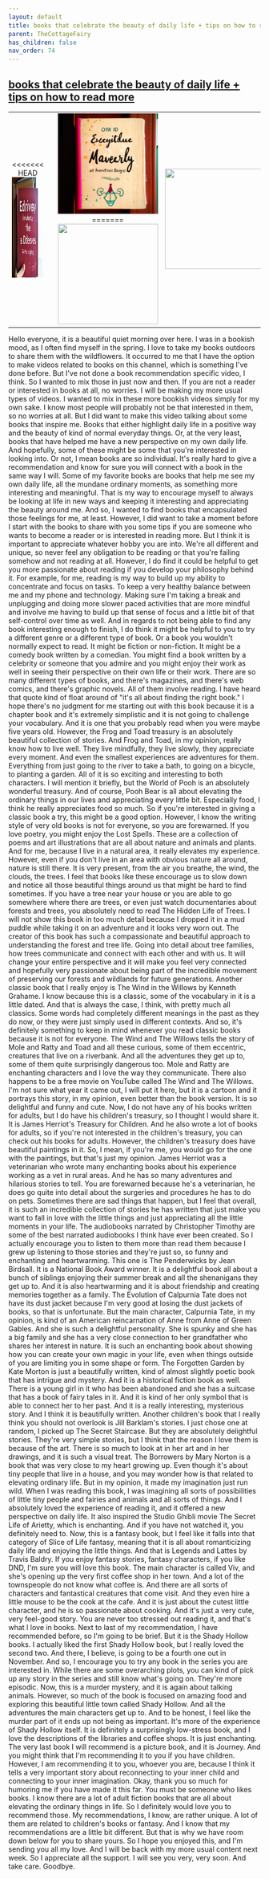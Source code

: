 ```yaml
---
layout: default
title: books that celebrate the beauty of daily life + tips on how to read more
parent: TheCottageFairy
has_children: false
nav_order: 74
---
```


## [books that celebrate the beauty of daily life + tips on how to read more](https://www.youtube.com/watch?v=4OcNQbqkMAs)

<div>
<table align="center">
	<tr>
		<td align="center">
<<<<<<< HEAD
			<img src="../../assets/cottage_fairy_ai_generated_photos/books_that_celebrate_the_beauty_of_daily_life_+_tips_on_how_to_read_more-[4OcNQbqkMAs]/generated_00.png" height="200" width="200"/>
		</td>
		<td align="center">
			<img src="../../assets/cottage_fairy_ai_generated_photos/books_that_celebrate_the_beauty_of_daily_life_+_tips_on_how_to_read_more-[4OcNQbqkMAs]/generated_01.png" height="200" width="200"/>
		</td>
		<td align="center">
			<img src="../../assets/cottage_fairy_ai_generated_photos/books_that_celebrate_the_beauty_of_daily_life_+_tips_on_how_to_read_more-[4OcNQbqkMAs]/generated_02.png" height="200" width="200"/>
=======
			<img src="../../posters/books_that_celebrate_the_beauty_of_daily_life_+_tips_on_how_to_read_more-[4OcNQbqkMAs]/generated_00.png" height="200" width="200"/>
		</td>
		<td align="center">
			<img src="../../posters/books_that_celebrate_the_beauty_of_daily_life_+_tips_on_how_to_read_more-[4OcNQbqkMAs]/generated_01.png" height="200" width="200"/>
		</td>
		<td align="center">
			<img src="../../posters/books_that_celebrate_the_beauty_of_daily_life_+_tips_on_how_to_read_more-[4OcNQbqkMAs]/generated_02.png" height="200" width="200"/>
>>>>>>> ffe52613361410ad9d371a0f80e81de4dd24175f
		</td>
	</tr>
</table>
</div>

Hello everyone, it is a beautiful quiet morning over here. I was in a bookish mood, as I often find myself in the spring. I love to take my books outdoors to share them with the wildflowers. It occurred to me that I have the option to make videos related to books on this channel, which is something I've done before. But I've not done a book recommendation specific video, I think. So I wanted to mix those in just now and then. If you are not a reader or interested in books at all, no worries. I will be making my more usual types of videos. I wanted to mix in these more bookish videos simply for my own sake. I know most people will probably not be that interested in them, so no worries at all. But I did want to make this video talking about some books that inspire me. Books that either highlight daily life in a positive way and the beauty of kind of normal everyday things. Or, at the very least, books that have helped me have a new perspective on my own daily life. And hopefully, some of these might be some that you're interested in looking into. Or not, I mean books are so individual. It's really hard to give a recommendation and know for sure you will connect with a book in the same way I will. Some of my favorite books are books that help me see my own daily life, all the mundane ordinary moments, as something more interesting and meaningful. That is my way to encourage myself to always be looking at life in new ways and keeping it interesting and appreciating the beauty around me. And so, I wanted to find books that encapsulated those feelings for me, at least. However, I did want to take a moment before I start with the books to share with you some tips if you are someone who wants to become a reader or is interested in reading more. But I think it is important to appreciate whatever hobby you are into. We're all different and unique, so never feel any obligation to be reading or that you're failing somehow and not reading at all. However, I do find it could be helpful to get you more passionate about reading if you develop your philosophy behind it. For example, for me, reading is my way to build up my ability to concentrate and focus on tasks. To keep a very healthy balance between me and my phone and technology. Making sure I'm taking a break and unplugging and doing more slower paced activities that are more mindful and involve me having to build up that sense of focus and a little bit of that self-control over time as well. And in regards to not being able to find any book interesting enough to finish, I do think it might be helpful to you to try a different genre or a different type of book. Or a book you wouldn't normally expect to read. It might be fiction or non-fiction. It might be a comedy book written by a comedian. You might find a book written by a celebrity or someone that you admire and you might enjoy their work as well in seeing their perspective on their own life or their work. There are so many different types of books, and there's magazines, and there's web comics, and there's graphic novels. All of them involve reading. I have heard that quote kind of float around of "it's all about finding the right book." I hope there's no judgment for me starting out with this book because it is a chapter book and it's extremely simplistic and it is not going to challenge your vocabulary. And it is one that you probably read when you were maybe five years old. However, the Frog and Toad treasury is an absolutely beautiful collection of stories. And Frog and Toad, in my opinion, really know how to live well. They live mindfully, they live slowly, they appreciate every moment. And even the smallest experiences are adventures for them. Everything from just going to the river to take a bath, to going on a bicycle, to planting a garden. All of it is so exciting and interesting to both characters. I will mention it briefly, but the World of Pooh is an absolutely wonderful treasury. And of course, Pooh Bear is all about elevating the ordinary things in our lives and appreciating every little bit. Especially food, I think he really appreciates food so much. So if you're interested in giving a classic book a try, this might be a good option. However, I know the writing style of very old books is not for everyone, so you are forewarned. If you love poetry, you might enjoy the Lost Spells. These are a collection of poems and art illustrations that are all about nature and animals and plants. And for me, because I live in a natural area, it really elevates my experience. However, even if you don't live in an area with obvious nature all around, nature is still there. It is very present, from the air you breathe, the wind, the clouds, the trees. I feel that books like these encourage us to slow down and notice all those beautiful things around us that might be hard to find sometimes. If you have a tree near your house or you are able to go somewhere where there are trees, or even just watch documentaries about forests and trees, you absolutely need to read The Hidden Life of Trees. I will not show this book in too much detail because I dropped it in a mud puddle while taking it on an adventure and it looks very worn out. The creator of this book has such a compassionate and beautiful approach to understanding the forest and tree life. Going into detail about tree families, how trees communicate and connect with each other and with us. It will change your entire perspective and it will make you feel very connected and hopefully very passionate about being part of the incredible movement of preserving our forests and wildlands for future generations. Another classic book that I really enjoy is The Wind in the Willows by Kenneth Grahame. I know because this is a classic, some of the vocabulary in it is a little dated. And that is always the case, I think, with pretty much all classics. Some words had completely different meanings in the past as they do now, or they were just simply used in different contexts. And so, it's definitely something to keep in mind whenever you read classic books because it is not for everyone. The Wind and The Willows tells the story of Mole and Ratty and Toad and all these curious, some of them eccentric, creatures that live on a riverbank. And all the adventures they get up to, some of them quite surprisingly dangerous too. Mole and Ratty are enchanting characters and I love the way they communicate. There also happens to be a free movie on YouTube called The Wind and The Willows. I'm not sure what year it came out, I will put it here, but it is a cartoon and it portrays this story, in my opinion, even better than the book version. It is so delightful and funny and cute. Now, I do not have any of his books written for adults, but I do have his children's treasury, so I thought I would share it. It is James Herriot's Treasury for Children. And he also wrote a lot of books for adults, so if you're not interested in the children's treasury, you can check out his books for adults. However, the children's treasury does have beautiful paintings in it. So, I mean, if you're me, you would go for the one with the paintings, but that's just my opinion. James Herriot was a veterinarian who wrote many enchanting books about his experience working as a vet in rural areas. And he has so many adventures and hilarious stories to tell. You are forewarned because he's a veterinarian, he does go quite into detail about the surgeries and procedures he has to do on pets. Sometimes there are sad things that happen, but I feel that overall, it is such an incredible collection of stories he has written that just make you want to fall in love with the little things and just appreciating all the little moments in your life. The audiobooks narrated by Christopher Timothy are some of the best narrated audiobooks I think have ever been created. So I actually encourage you to listen to them more than read them because I grew up listening to those stories and they're just so, so funny and enchanting and heartwarming. This one is The Penderwicks by Jean Birdsall. It is a National Book Award winner. It is a delightful book all about a bunch of siblings enjoying their summer break and all the shenanigans they get up to. And it is also heartwarming and it is about friendship and creating memories together as a family. The Evolution of Calpurnia Tate does not have its dust jacket because I'm very good at losing the dust jackets of books, so that is unfortunate. But the main character, Calpurnia Tate, in my opinion, is kind of an American reincarnation of Anne from Anne of Green Gables. And she is such a delightful personality. She is spunky and she has a big family and she has a very close connection to her grandfather who shares her interest in nature. It is such an enchanting book about showing how you can create your own magic in your life, even when things outside of you are limiting you in some shape or form. The Forgotten Garden by Kate Morton is just a beautifully written, kind of almost slightly poetic book that has intrigue and mystery. And it is a historical fiction book as well. There is a young girl in it who has been abandoned and she has a suitcase that has a book of fairy tales in it. And it is kind of her only symbol that is able to connect her to her past. And it is a really interesting, mysterious story. And I think it is beautifully written. Another children's book that I really think you should not overlook is Jill Barklam's stories. I just chose one at random, I picked up The Secret Staircase. But they are absolutely delightful stories. They're very simple stories, but I think that the reason I love them is because of the art. There is so much to look at in her art and in her drawings, and it is such a visual treat. The Borrowers by Mary Norton is a book that was very close to my heart growing up. Even though it's about tiny people that live in a house, and you may wonder how is that related to elevating ordinary life. But in my opinion, it made my imagination just run wild. When I was reading this book, I was imagining all sorts of possibilities of little tiny people and fairies and animals and all sorts of things. And I absolutely loved the experience of reading it, and it offered a new perspective on daily life. It also inspired the Studio Ghibli movie The Secret Life of Arietty, which is enchanting. And if you have not watched it, you definitely need to. Now, this is a fantasy book, but I feel like it falls into that category of Slice of Life fantasy, meaning that it is all about romanticizing daily life and enjoying the little things. And that is Legends and Lattes by Travis Baldry. If you enjoy fantasy stories, fantasy characters, if you like DND, I'm sure you will love this book. The main character is called Viv, and she's opening up the very first coffee shop in her town. And a lot of the townspeople do not know what coffee is. And there are all sorts of characters and fantastical creatures that come visit. And they even hire a little mouse to be the cook at the cafe. And it is just about the cutest little character, and he is so passionate about cooking. And it's just a very cute, very feel-good story. You are never too stressed out reading it, and that's what I love in books. Next to last of my recommendation, I have recommended before, so I'm going to be brief. But it is the Shady Hollow books. I actually liked the first Shady Hollow book, but I really loved the second two. And there, I believe, is going to be a fourth one out in November. And so, I encourage you to try any book in the series you are interested in. While there are some overarching plots, you can kind of pick up any story in the series and still know what's going on. They're more episodic. Now, this is a murder mystery, and it is again about talking animals. However, so much of the book is focused on amazing food and exploring this beautiful little town called Shady Hollow. And all the adventures the main characters get up to. And to be honest, I feel like the murder part of it ends up not being as important. It's more of the experience of Shady Hollow itself. It is definitely a surprisingly low-stress book, and I love the descriptions of the libraries and coffee shops. It is just enchanting. The very last book I will recommend is a picture book, and it is Journey. And you might think that I'm recommending it to you if you have children. However, I am recommending it to you, whoever you are, because I think it tells a very important story about reconnecting to your inner child and connecting to your inner imagination. Okay, thank you so much for humoring me if you have made it this far. You must be someone who likes books. I know there are a lot of adult fiction books that are all about elevating the ordinary things in life. So I definitely would love you to recommend those. My recommendations, I know, are rather unique. A lot of them are related to children's books or fantasy. And I know that my recommendations are a little bit different. But that is why we have room down below for you to share yours. So I hope you enjoyed this, and I'm sending you all my love. And I will be back with my more usual content next week. So I appreciate all the support. I will see you very, very soon. And take care. Goodbye.